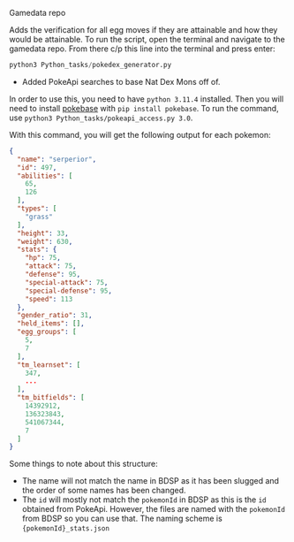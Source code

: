 Gamedata repo

Adds the verification for all egg moves if they are attainable and how they would be attainable. To run the script, open the terminal and navigate to the gamedata repo. From there c/p this line into the terminal and press enter: 

```python
python3 Python_tasks/pokedex_generator.py
```

- Added PokeApi searches to base Nat Dex Mons off of.

In order to use this, you need to have `python 3.11.4` installed. Then you will need to install [pokebase](https://github.com/PokeAPI/pokebase) with `pip install pokebase`.
To run the command, use `python3 Python_tasks/pokeapi_access.py 3.0`.

With this command, you will get the following output for each pokemon:
```json
{
  "name": "serperior",
  "id": 497,
  "abilities": [
    65,
    126
  ],
  "types": [
    "grass"
  ],
  "height": 33,
  "weight": 630,
  "stats": {
    "hp": 75,
    "attack": 75,
    "defense": 95,
    "special-attack": 75,
    "special-defense": 95,
    "speed": 113
  },
  "gender_ratio": 31,
  "held_items": [],
  "egg_groups": [
    5,
    7
  ],
  "tm_learnset": [
    347,
    ...
  ],
  "tm_bitfields": [
    14392912,
    136323843,
    541067344,
    7
  ]
}
```

Some things to note about this structure:
 - The name will not match the name in BDSP as it has been slugged and the order of some names has been changed.
 - The `id` will mostly not match the `pokemonId` in BDSP as this is the `id` obtained from PokeApi. However, the files are named with the `pokemonId` from BDSP so you can use that. The naming scheme is `{pokemonId}_stats.json`
